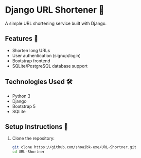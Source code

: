 # Django URL Shortener 🔗

A simple URL shortening service built with Django.

## Features 🚀
- Shorten long URLs
- User authentication (signup/login)
- Bootstrap frontend
- SQLite/PostgreSQL database support

## Technologies Used 🛠️
- Python 3
- Django
- Bootstrap 5
- SQLite

## Setup Instructions 🧰

1. Clone the repository:
   ```bash
   git clone https://github.com/shoaibk-exe/URL-Shortner.git
   cd URL-Shortner
